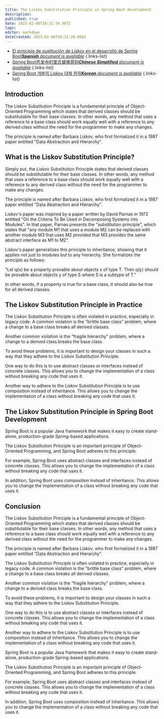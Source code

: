 ```yaml
---
title: The Liskov Substitution Principle in Spring Boot Development
description: 
published: true
date: 2023-02-08T10:32:34.907Z
tags: 
editor: markdown
dateCreated: 2023-02-08T10:32:28.995Z
---
```


- [El principio de sustitución de Liskov en el desarrollo de Spring Boot***Spanish** document is available*](/es/Knowledge-base/Spring-Boot/the-liskov-substitution-principle-in-spring-boot-development)
{.links-list}
- [Spring Boot开发中的里氏替换原则***Chinese Simplified** document is available*](/zh/Knowledge-base/Spring-Boot/the-liskov-substitution-principle-in-spring-boot-development)
{.links-list}
- [Spring Boot 개발의 Liskov 대체 원칙***Korean** document is available*](/ko/Knowledge-base/Spring-Boot/the-liskov-substitution-principle-in-spring-boot-development)
{.links-list}


## Introduction

The Liskov Substitution Principle is a fundamental principle of Object-Oriented Programming which states that derived classes should be substitutable for their base classes. In other words, any method that uses a reference to a base class should work equally well with a reference to any derived class without the need for the programmer to make any changes.

The principle is named after Barbara Liskov, who first formalized it in a 1987 paper entitled "Data Abstraction and Hierarchy".

## What is the Liskov Substitution Principle?

Simply put, the Liskov Substitution Principle states that derived classes should be substitutable for their base classes. In other words, any method that uses a reference to a base class should work equally well with a reference to any derived class without the need for the programmer to make any changes.

The principle is named after Barbara Liskov, who first formalized it in a 1987 paper entitled "Data Abstraction and Hierarchy".

Liskov's paper was inspired by a paper written by David Parnas in 1972 entitled "On the Criteria To Be Used in Decomposing Systems into Modules". In that paper, Parnas presents the "substitution principle", which states that "any module M1 that uses a module M2 can be replaced with another module M3 that uses M2 provided that M3 provides the same abstract interface as M1 to M2".

Liskov's paper generalizes this principle to inheritance, showing that it applies not just to modules but to any hierarchy. She formalizes the principle as follows:

"Let q(x) be a property provable about objects x of type T. Then q(y) should be provable about objects y of type S where S is a subtype of T."

In other words, if a property is true for a base class, it should also be true for all derived classes.

## The Liskov Substitution Principle in Practice

The Liskov Substitution Principle is often violated in practice, especially in legacy code. A common violation is the "brittle base class" problem, where a change to a base class breaks all derived classes.

Another common violation is the "fragile hierarchy" problem, where a change to a derived class breaks the base class.

To avoid these problems, it is important to design your classes in such a way that they adhere to the Liskov Substitution Principle.

One way to do this is to use abstract classes or interfaces instead of concrete classes. This allows you to change the implementation of a class without breaking any code that uses it.

Another way to adhere to the Liskov Substitution Principle is to use composition instead of inheritance. This allows you to change the implementation of a class without breaking any code that uses it.

## The Liskov Substitution Principle in Spring Boot Development

Spring Boot is a popular Java framework that makes it easy to create stand-alone, production-grade Spring-based applications.

The Liskov Substitution Principle is an important principle of Object-Oriented Programming, and Spring Boot adheres to this principle.

For example, Spring Boot uses abstract classes and interfaces instead of concrete classes. This allows you to change the implementation of a class without breaking any code that uses it.

In addition, Spring Boot uses composition instead of inheritance. This allows you to change the implementation of a class without breaking any code that uses it.

## Conclusion

The Liskov Substitution Principle is a fundamental principle of Object-Oriented Programming which states that derived classes should be substitutable for their base classes. In other words, any method that uses a reference to a base class should work equally well with a reference to any derived class without the need for the programmer to make any changes.

The principle is named after Barbara Liskov, who first formalized it in a 1987 paper entitled "Data Abstraction and Hierarchy".

The Liskov Substitution Principle is often violated in practice, especially in legacy code. A common violation is the "brittle base class" problem, where a change to a base class breaks all derived classes.

Another common violation is the "fragile hierarchy" problem, where a change to a derived class breaks the base class.

To avoid these problems, it is important to design your classes in such a way that they adhere to the Liskov Substitution Principle.

One way to do this is to use abstract classes or interfaces instead of concrete classes. This allows you to change the implementation of a class without breaking any code that uses it.

Another way to adhere to the Liskov Substitution Principle is to use composition instead of inheritance. This allows you to change the implementation of a class without breaking any code that uses it.

Spring Boot is a popular Java framework that makes it easy to create stand-alone, production-grade Spring-based applications.

The Liskov Substitution Principle is an important principle of Object-Oriented Programming, and Spring Boot adheres to this principle.

For example, Spring Boot uses abstract classes and interfaces instead of concrete classes. This allows you to change the implementation of a class without breaking any code that uses it.

In addition, Spring Boot uses composition instead of inheritance. This allows you to change the implementation of a class without breaking any code that uses it.